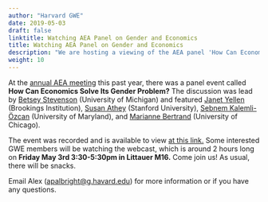 ```yaml
---
author: "Harvard GWE"
date: 2019-05-03
draft: false
linktitle: Watching AEA Panel on Gender and Economics
title: Watching AEA Panel on Gender and Economics
description: "We are hosting a viewing of the AEA panel 'How Can Economics Solve Its Gender Problem?' Come watch on Friday May 3rd from 3:30-5:30pm in the Littauer M16."
weight: 10
---
```


At the [annual AEA meeting](https://www.aeaweb.org/conference/about) this past year, there was a panel event called **How Can Economics Solve Its Gender Problem?** The discussion was lead by [Betsey Stevenson](http://fordschool.umich.edu/faculty/betsey-stevenson) (University of Michigan) and featured [Janet Yellen](https://www.brookings.edu/experts/janet-l-yellen/) (Brookings Institution), [Susan Athey](https://www.gsb.stanford.edu/faculty-research/faculty/susan-athey) (Stanford University), [Sebnem Kalemli-Özcan](http://econweb.umd.edu/~kalemli/) (University of Maryland), and [Marianne Bertrand](https://www.chicagobooth.edu/faculty/directory/b/marianne-bertrand) (University of Chicago). 

The event was recorded and is available to view [at this link.](https://www.aeaweb.org/webcasts/2019/how-can-economics-solve-gender-problem) Some interested GWE members will be watching the webcast, which is around 2 hours long on **Friday May 3rd 3:30-5:30pm in Littauer M16.** Come join us! As usual, there will be snacks.

Email Alex (apalbright@g.havard.edu) for more information or if you have any questions.